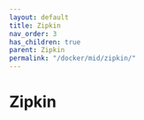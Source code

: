 ```yaml
---
layout: default
title: Zipkin
nav_order: 3
has_children: true
parent: Zipkin
permalink: "/docker/mid/zipkin/"
---
```


# Zipkin
